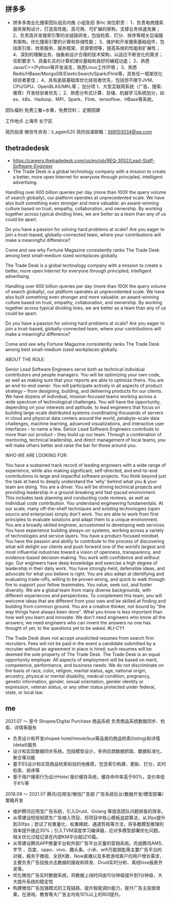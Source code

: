 ## 拼多多
-  拼多多商业化搜索团队组员内推 小组急招 多hc
岗位职责：
1、负责电商搜索服务架构设计，打造高性能、高可用、可扩展的架构，支撑业务快速发展；
2、负责高并发搜索引擎的全链路研发，包括检索、打分、排序等相关后端服务架构，优化搜索引擎的计算和存储性能；
3、维护和开发搜索基础组件，包括索引库、检索服务、服务框架、资源管控等，提高系统的性能和扩展性；
4、深刻的理解业务，抽象和设计合理的技术架构，以适应不断变化的需求；
任职要求
1、具备扎实的计算机理论基础和良好的编程功底；
2、熟悉Java/C++/Python等开发语言，熟悉Linux工作环境；
3、熟悉Redis/HBase/MongoDB/ElasticSearch/Spark/Flink等，具有任一框架优化经验者更佳；
4、具有底层基础库优化经验者优先，包括但不限于JVM、CPU/GPU、OpenBLAS/MKL等；
加分项
1、大型互联网系统（广告、搜索、推荐）开发经验者优先；
2、熟悉分布式计算、存储、机器学习系统加分，如es、k8s、Hadoop、MPI、Spark、Flink、tensoflow、HBase等系统。

团队福利
免费三餐+水果，免费饮料；
定期团建

工作地点
上海市 长宁区

简历投递
微信号咨询：li_again520
简历投递邮箱：568103034@qq.com


## thetradedesk
- https://careers.thetradedesk.com/us/en/job/REQ-3052/Lead-Staff-Software-Engineer
- The Trade Desk is a global technology company with a mission to create a better, more open Internet for everyone through principled, intelligent advertising. 

 
Handling over 600 billion queries per day (more than 100X the query volume of search globally), our platform operates at unprecedented scale.  We have also built something even stronger and more valuable: an award-winning culture based on trust, empathy, collaboration, and ownership. By working together across typical dividing lines, we are better as a team than any of us could be apart.

Do you have a passion for solving hard problems at scale? Are you eager to join a trust-based, globally-connected team, where your contributions will make a meaningful difference?  

 

Come and see why Fortune Magazine consistently ranks The Trade Desk among best small-medium sized workplaces globally.

The Trade Desk is a global technology company with a mission to create a better, more open Internet for everyone through principled, intelligent advertising.

Handling over 600 billion queries per day (more than 100X the query volume of search globally), our platform operates at unprecedented scale. We have also built something even stronger and more valuable: an award-winning culture based on trust, empathy, collaboration, and ownership. By working together across typical dividing lines, we are better as a team than any of us could be apart.

Do you have a passion for solving hard problems at scale? Are you eager to join a trust-based, globally-connected team, where your contributions will make a meaningful difference?

Come and see why Fortune Magazine consistently ranks The Trade Desk among best small-medium sized workplaces globally.

ABOUT THE ROLE:

 

Senior Lead Software Engineers serve both as technical individual contributors and people managers. You will be optimizing your own code, as well as making sure that your reports are able to optimize theirs.
You are an end-to-end owner. You will participate actively in all aspects of product strategy – from designing, building, and delivering products for our clients.
We have dozens of individual, mission-focused teams working across a wide spectrum of technological challenges. You will have the opportunity, depending on your interests and aptitude, to lead engineers that focus on building large-scale distributed systems coordinating thousands of servers in cloud and physical data centers around the world, petabyte-scale data challenges, machine learning, advanced visualizations, and interactive user interfaces – to name a few.
Senior Lead Software Engineers contribute to more than our product – they build up our team. Through a combination of mentoring, technical leadership, and direct management of local teams, you will make others better and raise the bar for those around you.
 
WHO WE ARE LOOKING FOR:


You have a sustained track record of leading engineers with a wide range of experience, while also making significant, self-directed, and end-to-end contributions to large and impactful software projects. You think beyond just the task at hand to deeply understand the 'why' behind what you & your team are doing.
You are a driver. You will be driving technical projects and providing leadership in a ground-breaking and fast-paced environment. This includes task planning and conducting code reviews, as well as individual code contribution.
You understand engineering fundamentals. At our scale, many off-the-shelf techniques and existing technologies (open source and enterprise) simply don't work. You are able to work from first principles to evaluate solutions and adapt them to a unique environment.
You are a broadly skilled engineer, accustomed to developing web services. You have experience building always-on systems, working across a variety of technologies and service layers.
You have a product-focused mindset. You have the passion and ability to contribute to the process of discovering what will delight our clients and push forward one of the world’s largest and most influential industries toward a vision of openness, transparency, and evidence-based decision-making.
You work with confidence and without ego. Our engineers have deep knowledge and exercise a high degree of leadership in their daily work. You have strongly-held, defensible ideas, and advocate for what you believe is right. You are also adept at identifying and evaluating trade-offs, willing to be proven wrong, and quick to walk through fire to support your fellow teammates.
You value, seek out, and foster diversity. We are a global team from many diverse backgrounds, with different experiences and perspectives. To complement this team, you will welcome ideas that are different from your own and be skilled at finding and building from common ground.
You are a creative thinker, not bound by "the way things have always been done". What you know is less important than how well you learn and innovate. We don't need engineers who know all the answers; we need engineers who can invent the answers no one has thought of yet, to the questions yet to be asked.
#LI-CY1

The Trade Desk does not accept unsolicited resumes from search firm recruiters. Fees will not be paid in the event a candidate submitted by a recruiter without an agreement in place is hired; such resumes will be deemed the sole property of The Trade Desk. The Trade Desk is an equal opportunity employer. All aspects of employment will be based on merit, competence, performance, and business needs. We do not discriminate on the basis of race, color, religion, marital status, age, national origin, ancestry, physical or mental disability, medical condition, pregnancy, genetic information, gender, sexual orientation, gender identity or expression, veteran status, or any other status protected under federal, state, or local law.

## me
2021.07 ～  至今              Shopee/Digital Purchase 商品系统          负责商品系统数据同步、检索、详情等服务
- 负责设计和开发shopee hotel/movie/bus等品类的商品检索(listing)和详情(detail)服务
- 设计和实现数据同步系统，包括模型设计，多供应商数据抓取、数据标准化、聚合等功能
- 基于ES设计和实现商品检索和目的地推荐，包含索引构建、更新、打分，实时检索、排序等
- 基于用户搜索行为设计Hotel 报价缓存系统，缓存命中率高于60%，变价率低于8%等

2018.09  ～ 2021.07           腾讯/应用宝/微信广告部                           广告系统后台/数据开发/模型部署/策略开发
- 维护腾讯应用宝广告系统，引入Druid、Golang 等提高团队问题排查的效率。
- 从零建设短视频原生广告植入项目，将项目中核心模板追踪算法，从3fps提升到30fps；尝试了权重量化、权重稀疏、通道剪枝等方法，将多数模型推理的效率提升接近30%；引入TVM深度学习编译器，应对多模型部署优化问题。相关优化过程记录在内部KM平台超过10篇。
- 从零建设腾讯APP换量平台和外部广告平台买量的营销系统。完成腾讯AMS、字节 、百度、oppo、vivo、趣头条、小米、wifi万能钥匙等主要广告平台的对接，服务于微视、全民K歌、Now直播以及多款游戏客户的用户增长需求，主要负责广告投放点击数据的接收和转发、Druid实时分析、离线hive报表开发等。
- 优化微信广告实时数据系统，将数据上线时间由10分钟级提升到1分钟级，大大提升系统的稳定性
- 构建微信广告加强模式的工程链路，提升智能调价能力，提升广告主投放效果。在游戏、教育等大广告主均有10%以上的ROI提升。
